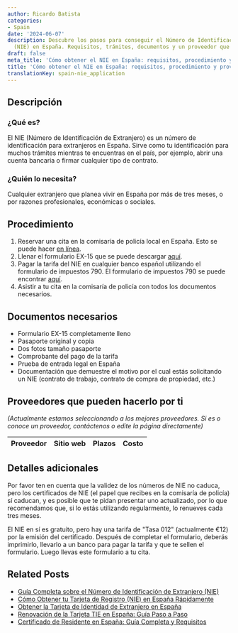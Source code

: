 ```yaml
---
author: Ricardo Batista
categories:
- Spain
date: '2024-06-07'
description: Descubre los pasos para conseguir el Número de Identificación de Extranjero
  (NIE) en España. Requisitos, trámites, documentos y un proveedor que puede ayudarte.
draft: false
meta_title: 'Cómo obtener el NIE en España: requisitos, procedimiento y proveedores'
title: 'Cómo obtener el NIE en España: requisitos, procedimiento y proveedores'
translationKey: spain-nie_application
---
```



## Descripción
### ¿Qué es?
El NIE (Número de Identificación de Extranjero) es un número de identificación para extranjeros en España. Sirve como tu identificación para muchos trámites mientras te encuentras en el país, por ejemplo, abrir una cuenta bancaria o firmar cualquier tipo de contrato.

### ¿Quién lo necesita?
Cualquier extranjero que planea vivir en España por más de tres meses, o por razones profesionales, económicas o sociales.

## Procedimiento

1. Reservar una cita en la comisaría de policía local en España. Esto se puede hacer [en línea](https://sede.administraciones.gob.es/icpplus/).
2. Llenar el formulario EX-15 que se puede descargar [aquí](https://sede.administraciones.gob.es/pagina/index/directorio/icpplus).
3. Pagar la tarifa del NIE en cualquier banco español utilizando el formulario de impuestos 790. El formulario de impuestos 790 se puede encontrar [aquí](https://sede.administraciones.gob.es/pagina/index/directorio/tasas1).
4. Asistir a tu cita en la comisaría de policía con todos los documentos necesarios.

## Documentos necesarios
- Formulario EX-15 completamente lleno
- Pasaporte original y copia
- Dos fotos tamaño pasaporte
- Comprobante del pago de la tarifa
- Prueba de entrada legal en España
- Documentación que demuestre el motivo por el cual estás solicitando un NIE (contrato de trabajo, contrato de compra de propiedad, etc.)

## Proveedores que pueden hacerlo por ti
_(Actualmente estamos seleccionando a los mejores proveedores. Si es o conoce un proveedor, contáctenos o edite la página directamente)_

| Proveedor | Sitio web | Plazos | Costo |
| --------------- | --------------- | :-------------: | :-------------: |

## Detalles adicionales
Por favor ten en cuenta que la validez de los números de NIE no caduca, pero los certificados de NIE (el papel que recibes en la comisaría de policía) sí caducan, y es posible que te pidan presentar uno actualizado, por lo que recomendamos que, si lo estás utilizando regularmente, lo renueves cada tres meses.

El NIE en sí es gratuito, pero hay una tarifa de "Tasa 012" (actualmente €12) por la emisión del certificado. Después de completar el formulario, deberás imprimirlo, llevarlo a un banco para pagar la tarifa y que te sellen el formulario. Luego llevas este formulario a tu cita.

## Related Posts

- [Guía Completa sobre el Número de Identificación de Extranjero (NIE)](https://tramitit.com/es/guides/spain/asignaci%C3%B3n_de_nie_a_instancia_de_interesado/)
- [Cómo Obtener tu Tarjeta de Registro (NIE) en España Rápidamente](https://tramitit.com/es/guides/spain/c%C3%A9dula_de_inscripci%C3%B3n/)
- [Obtener la Tarjeta de Identidad de Extranjero en España](https://tramitit.com/es/guides/spain/solicitud_de_la_tarjeta_de_estudiante/)
- [Renovación de la Tarjeta TIE en España: Guía Paso a Paso](https://tramitit.com/es/guides/spain/renovacion_de_la_tarjeta_de_residente_comunitario/)
- [Certificado de Residente en España: Guía Completa y Requisitos](https://tramitit.com/es/guides/spain/certificado_de_residente/)